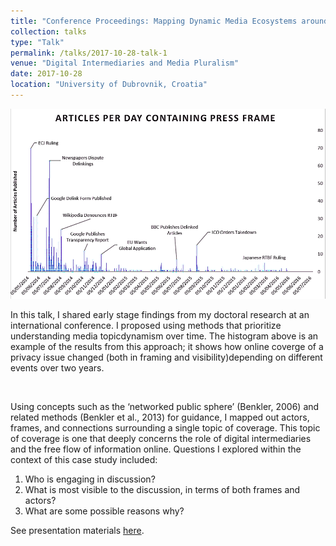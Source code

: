 ```yaml
---
title: "Conference Proceedings: Mapping Dynamic Media Ecosystems around News Topics"
collection: talks
type: "Talk"
permalink: /talks/2017-10-28-talk-1
venue: "Digital Intermediaries and Media Pluralism"
date: 2017-10-28
location: "University of Dubrovnik, Croatia"
---
```


<img src='/images/press-frame-histogram.png'>

In this talk, I shared early stage findings from my doctoral research at an international conference. I proposed using methods that prioritize understanding media topicdynamism over time. The histogram above is an example of the results from this approach; it shows how online coverge of a privacy issue changed (both in framing and visibility)depending on different events over two years.

<br>

Using concepts such as the ‘networked public sphere’ (Benkler, 2006) and related methods (Benkler et al., 2013) for guidance, I mapped out actors, frames, and connections surrounding a single topic of coverage. This topic of coverage is one that deeply concerns the role of digital intermediaries and the free flow of information online. Questions I explored within the context of this case study included: 
1. Who is engaging in discussion? 
1. What is most visible to the discussion, in terms of both frames and actors? 
1. What are some possible reasons why?

See presentation materials [here](https://prezi.com/hntegzscwoui/?token=124430c3df339e881482a8dfd74e68bc101d23cefdce7f6ab8db18cdeca498a6).

<br/>
